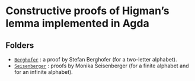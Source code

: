 # Constructive proofs of Higman’s lemma implemented in Agda

## Folders

* [`Berghofer`](Berghofer) : a proof by Stefan Berghofer (for a two-letter alphabet).
* [`Seisenberger`](Seisenberger) : proofs by Monika Seisenberger (for a finite alphabet
  and for an infinite alphabet).

